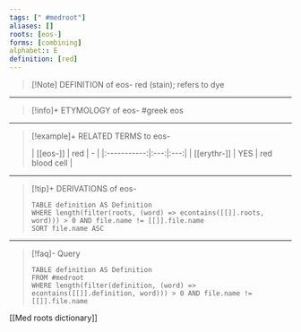 ```yaml
---
tags: [" #medroot"]
aliases: []
roots: [eos-]
forms: [combining]
alphabet:: E
definition: [red]
---
```

>[!Note] DEFINITION of eos-
>red (stain); refers to dye
_____
>[!info]+ ETYMOLOGY of eos-
>#greek eos
_____
>[!example]+ RELATED TERMS to eos-
>
>|  [[eos-]]   | red |  -  |
|:-----------:|:---:|:---:|
| [[erythr-]] | YES | red blood cell    |
_____
>[!tip]+ DERIVATIONS of eos-
>```dataview
>TABLE definition AS Definition 
>WHERE length(filter(roots, (word) => econtains([[]].roots, word))) > 0 AND file.name != [[]].file.name
>SORT file.name ASC
>```
____
>[!faq]- Query
>
>```dataview
>TABLE definition AS Definition
>FROM #medroot
>WHERE length(filter(definition, (word) => econtains([[]].definition, word))) > 0 AND file.name != [[]].file.name
>```

[[Med roots dictionary]]